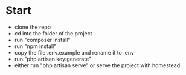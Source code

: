 # Start
- clone the repo
- cd into the folder of the project
- run "composer install"
- run "npm install"
- copy the file .env.example and rename it to .env
- run "php artisan key:generate"
- either run "php artisan serve" or serve the project with homestead
